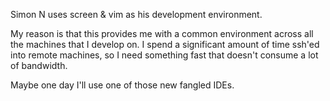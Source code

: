 Simon N uses screen & vim as his development environment.

My reason is that this provides me with a common environment across all the
machines that I develop on. I spend a significant amount of time ssh'ed into
remote machines, so I need something fast that doesn't consume a lot of
bandwidth.

Maybe one day I'll use one of those new fangled IDEs.
